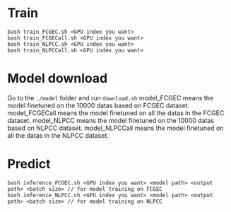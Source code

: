 # Train
```
bash train_FCGEC.sh <GPU index you want>
bash train_FCGECall.sh <GPU index you want>
bash train_NLPCC.sh <GPU index you want>
bash train_NLPCCall.sh <GPU index you want>
```

# Model download
Go to the `./model` folder and run `download.sh`
model_FCGEC means the model finetuned on the 10000 datas based on FCGEC dataset.
model_FCGECall means the model finetuned on all the datas in the FCGEC dataset.
model_NLPCC means the model finetuned on the 10000 datas based on NLPCC dataset.
model_NLPCCall means the model finetuned on all the datas in the NLPCC dataset.

# Predict
```
bash inference_FCGEC.sh <GPU index you want> <model path> <output path> <batch size> // for model training on FCGEC
bash inference_NLPCC.sh <GPU index you want> <model path> <output path> <batch size> // for model training on NLPCC
```